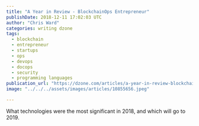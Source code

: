 ```yaml
---
title: "A Year in Review - BlockchainOps Entrepreneur"
publishDate: 2018-12-11 17:02:03 UTC
author: "Chris Ward"
categories: writing dzone
tags:
  - blockchain
  - entrepreneur
  - startups
  - ops
  - devops
  - docops
  - security
  - programming languages
publication_url: "https://dzone.com/articles/a-year-in-review-blockchainops-entrepreneur"
image: "../../../assets/images/articles/10855656.jpeg"

---
```

What technologies were the most significant in 2018, and which will go to 2019.

